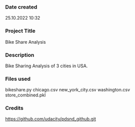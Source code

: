 ### Date created
25.10.2022 10:32

### Project Title
Bike Share Analysis 

### Description
Bike Sharing Analysis of 3 cities in USA.

### Files used
bikeshare.py
chicago.csv
new_york_city.csv
washington.csv
store_combined.pkl

### Credits
https://github.com/udacity/pdsnd_github.git 
